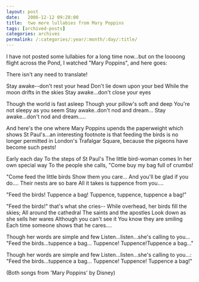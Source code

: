 ```yaml
---
layout: post
date:	2006-12-12 09:28:00
title:  two more lullabies from Mary Poppins
tags: [archived-posts]
categories: archives
permalink: /:categories/:year/:month/:day/:title/
---
```

I have not posted some lullabies for a long time now...but on the loooong flight across the Pond, I watched "Mary Poppins", and here goes:


There isn't any need to translate!

Stay awake--don't rest your head
Don't lie down upon your bed
While the moon drifts in the skies
Stay awake...don't close your eyes

Though the world is fast asleep
Though your pillow's soft and deep
You're not sleepy as you seem
Stay awake..don't nod and dream...
Stay awake...don't nod and dream.....


And here's the one where Mary Poppins upends the paperweight which shows St Paul's...an interesting footnote is that feeding the birds is no longer permitted in London's Trafalgar Square, because the pigeons have become such pests!

Early each day
To the steps of St Paul's
The little bird-woman comes
In her own special way
To the people she calls,
"Come buy my bag full of crumbs!

"Come feed the little birds
Show them you care...
And you'll be glad if you do....
Their nests are so bare
All it takes is tuppence from you....

"Feed the birds!
Tuppence a bag!
Tuppence, tuppence, tuppence a bag!"


"Feed the birds!" that's what she cries--
While overhead, her birds fill the skies;
All around the cathedral
The saints and the apostles
Look down as she sells her wares
Although you can't see it
You know they are smiling
Each time someone shows that he cares....

Though her words are simple and few
Listen...listen...she's calling to you...
"Feed the birds...tuppence a bag...
Tuppence! Tuppence!Tuppence a bag..."

Though her words are simple and few
Listen...listen...she's calling to you...:
"Feed the birds...tuppence a bag...
Tuppence! Tuppence! Tuppence a bag!"


(Both songs from 'Mary Poppins' by Disney)
